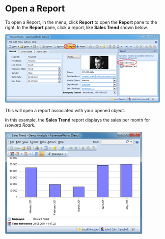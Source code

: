 # Open a Report

To open a Report, in the menu, click **Report** to open the **Report** pane to the right. In the **Report** pane, click a report, like **Sales Trend** shown below.

![IDB79889EC11F749B4.ID89A6A04635424CCA.png](media/IDB79889EC11F749B4.ID89A6A04635424CCA.png)

This will open a report associated with your opened object.

In this example, the **Sales Trend** report displays the sales per month for <span style="FONT-STYLE: italic">Howard Roark.

![IDB79889EC11F749B4.IDE04A2ACC7DD245FE.png](media/IDB79889EC11F749B4.IDE04A2ACC7DD245FE.png)